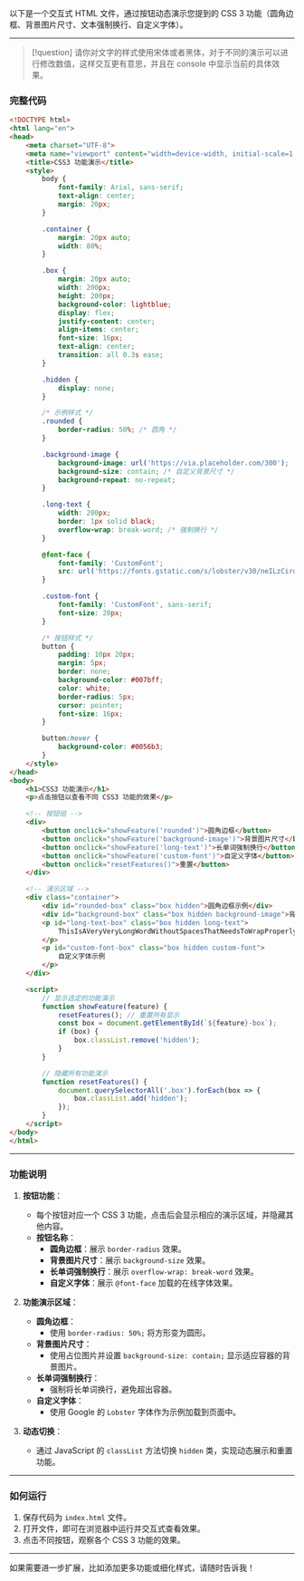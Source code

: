 以下是一个交互式 HTML 文件，通过按钮动态演示您提到的 CSS 3 功能（圆角边框、背景图片尺寸、文本强制换行、自定义字体）。

---

>[!question] 
>请你对文字的样式使用宋体或者黑体，对于不同的演示可以进行修改数值，这样交互更有意思，并且在 console 中显示当前的具体效果。
### **完整代码**

```html
<!DOCTYPE html>
<html lang="en">
<head>
    <meta charset="UTF-8">
    <meta name="viewport" content="width=device-width, initial-scale=1.0">
    <title>CSS3 功能演示</title>
    <style>
        body {
            font-family: Arial, sans-serif;
            text-align: center;
            margin: 20px;
        }

        .container {
            margin: 20px auto;
            width: 80%;
        }

        .box {
            margin: 20px auto;
            width: 200px;
            height: 200px;
            background-color: lightblue;
            display: flex;
            justify-content: center;
            align-items: center;
            font-size: 16px;
            text-align: center;
            transition: all 0.3s ease;
        }

        .hidden {
            display: none;
        }

        /* 示例样式 */
        .rounded {
            border-radius: 50%; /* 圆角 */
        }

        .background-image {
            background-image: url('https://via.placeholder.com/300');
            background-size: contain; /* 自定义背景尺寸 */
            background-repeat: no-repeat;
        }

        .long-text {
            width: 200px;
            border: 1px solid black;
            overflow-wrap: break-word; /* 强制换行 */
        }

        @font-face {
            font-family: 'CustomFont';
            src: url('https://fonts.gstatic.com/s/lobster/v30/neILzCirqoswsqX9zoKmM4MwW7pO.woff2') format('woff2');
        }

        .custom-font {
            font-family: 'CustomFont', sans-serif;
            font-size: 20px;
        }

        /* 按钮样式 */
        button {
            padding: 10px 20px;
            margin: 5px;
            border: none;
            background-color: #007bff;
            color: white;
            border-radius: 5px;
            cursor: pointer;
            font-size: 16px;
        }

        button:hover {
            background-color: #0056b3;
        }
    </style>
</head>
<body>
    <h1>CSS3 功能演示</h1>
    <p>点击按钮以查看不同 CSS3 功能的效果</p>

    <!-- 按钮组 -->
    <div>
        <button onclick="showFeature('rounded')">圆角边框</button>
        <button onclick="showFeature('background-image')">背景图片尺寸</button>
        <button onclick="showFeature('long-text')">长单词强制换行</button>
        <button onclick="showFeature('custom-font')">自定义字体</button>
        <button onclick="resetFeatures()">重置</button>
    </div>

    <!-- 演示区域 -->
    <div class="container">
        <div id="rounded-box" class="box hidden">圆角边框示例</div>
        <div id="background-box" class="box hidden background-image">背景图片尺寸示例</div>
        <p id="long-text-box" class="box hidden long-text">
            ThisIsAVeryVeryLongWordWithoutSpacesThatNeedsToWrapProperlyInSmallContainers.
        </p>
        <p id="custom-font-box" class="box hidden custom-font">
            自定义字体示例
        </p>
    </div>

    <script>
        // 显示选定的功能演示
        function showFeature(feature) {
            resetFeatures(); // 重置所有显示
            const box = document.getElementById(`${feature}-box`);
            if (box) {
                box.classList.remove('hidden');
            }
        }

        // 隐藏所有功能演示
        function resetFeatures() {
            document.querySelectorAll('.box').forEach(box => {
                box.classList.add('hidden');
            });
        }
    </script>
</body>
</html>
```

---

### **功能说明**

1. **按钮功能**：
   - 每个按钮对应一个 CSS 3 功能，点击后会显示相应的演示区域，并隐藏其他内容。
   - **按钮名称**：
     - **圆角边框**：展示 `border-radius` 效果。
     - **背景图片尺寸**：展示 `background-size` 效果。
     - **长单词强制换行**：展示 `overflow-wrap: break-word` 效果。
     - **自定义字体**：展示 `@font-face` 加载的在线字体效果。

2. **功能演示区域**：
   - **圆角边框**：
     - 使用 `border-radius: 50%;` 将方形变为圆形。
   - **背景图片尺寸**：
     - 使用占位图片并设置 `background-size: contain;` 显示适应容器的背景图片。
   - **长单词强制换行**：
     - 强制将长单词换行，避免超出容器。
   - **自定义字体**：
     - 使用 Google 的 `Lobster` 字体作为示例加载到页面中。

3. **动态切换**：
   - 通过 JavaScript 的 `classList` 方法切换 `hidden` 类，实现动态展示和重置功能。

---

### **如何运行**

1. 保存代码为 `index.html` 文件。
2. 打开文件，即可在浏览器中运行并交互式查看效果。
3. 点击不同按钮，观察各个 CSS 3 功能的效果。

---

如果需要进一步扩展，比如添加更多功能或细化样式，请随时告诉我！